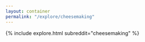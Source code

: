 ```yaml
---
layout: container
permalink: "/explore/cheesemaking"
---
```


<link rel="stylesheet" type="text/css" href="/static/css/explore.css">
{% include explore.html subreddit="cheesemaking" %}

